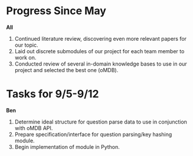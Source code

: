 

# Progress Since May

**All**
1. Continued literature review, discovering even more relevant papers for our topic.
2. Laid out discrete submodules of our project for each team member to work on.
3. Conducted review of several in-domain knowledge bases to use in our project and selected the best one (oMDB).

# Tasks for 9/5-9/12

**Ben**
1. Determine ideal structure for question parse data to use in conjunction with oMDB API.
2. Prepare specification/interface for question parsing/key hashing module.
3. Begin implementation of module in Python.
